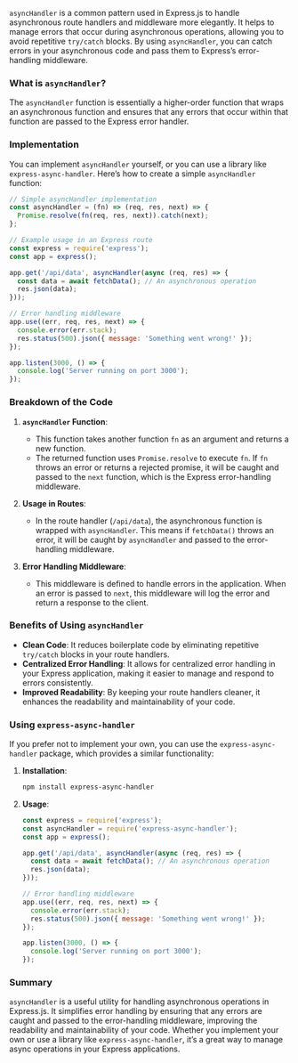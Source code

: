 `asyncHandler` is a common pattern used in Express.js to handle asynchronous route handlers and middleware more elegantly. It helps to manage errors that occur during asynchronous operations, allowing you to avoid repetitive `try/catch` blocks. By using `asyncHandler`, you can catch errors in your asynchronous code and pass them to Express’s error-handling middleware.

### What is `asyncHandler`?

The `asyncHandler` function is essentially a higher-order function that wraps an asynchronous function and ensures that any errors that occur within that function are passed to the Express error handler.

### Implementation

You can implement `asyncHandler` yourself, or you can use a library like `express-async-handler`. Here’s how to create a simple `asyncHandler` function:

```javascript
// Simple asyncHandler implementation
const asyncHandler = (fn) => (req, res, next) => {
  Promise.resolve(fn(req, res, next)).catch(next);
};

// Example usage in an Express route
const express = require('express');
const app = express();

app.get('/api/data', asyncHandler(async (req, res) => {
  const data = await fetchData(); // An asynchronous operation
  res.json(data);
}));

// Error handling middleware
app.use((err, req, res, next) => {
  console.error(err.stack);
  res.status(500).json({ message: 'Something went wrong!' });
});

app.listen(3000, () => {
  console.log('Server running on port 3000');
});
```

### Breakdown of the Code

1. **`asyncHandler` Function**: 
   - This function takes another function `fn` as an argument and returns a new function.
   - The returned function uses `Promise.resolve` to execute `fn`. If `fn` throws an error or returns a rejected promise, it will be caught and passed to the `next` function, which is the Express error-handling middleware.

2. **Usage in Routes**: 
   - In the route handler (`/api/data`), the asynchronous function is wrapped with `asyncHandler`. This means if `fetchData()` throws an error, it will be caught by `asyncHandler` and passed to the error-handling middleware.

3. **Error Handling Middleware**: 
   - This middleware is defined to handle errors in the application. When an error is passed to `next`, this middleware will log the error and return a response to the client.

### Benefits of Using `asyncHandler`

- **Clean Code**: It reduces boilerplate code by eliminating repetitive `try/catch` blocks in your route handlers.
- **Centralized Error Handling**: It allows for centralized error handling in your Express application, making it easier to manage and respond to errors consistently.
- **Improved Readability**: By keeping your route handlers cleaner, it enhances the readability and maintainability of your code.

### Using `express-async-handler`

If you prefer not to implement your own, you can use the `express-async-handler` package, which provides a similar functionality:

1. **Installation**:
   ```bash
   npm install express-async-handler
   ```

2. **Usage**:
   ```javascript
   const express = require('express');
   const asyncHandler = require('express-async-handler');
   const app = express();

   app.get('/api/data', asyncHandler(async (req, res) => {
     const data = await fetchData(); // An asynchronous operation
     res.json(data);
   }));

   // Error handling middleware
   app.use((err, req, res, next) => {
     console.error(err.stack);
     res.status(500).json({ message: 'Something went wrong!' });
   });

   app.listen(3000, () => {
     console.log('Server running on port 3000');
   });
   ```

### Summary

`asyncHandler` is a useful utility for handling asynchronous operations in Express.js. It simplifies error handling by ensuring that any errors are caught and passed to the error-handling middleware, improving the readability and maintainability of your code. Whether you implement your own or use a library like `express-async-handler`, it’s a great way to manage async operations in your Express applications.